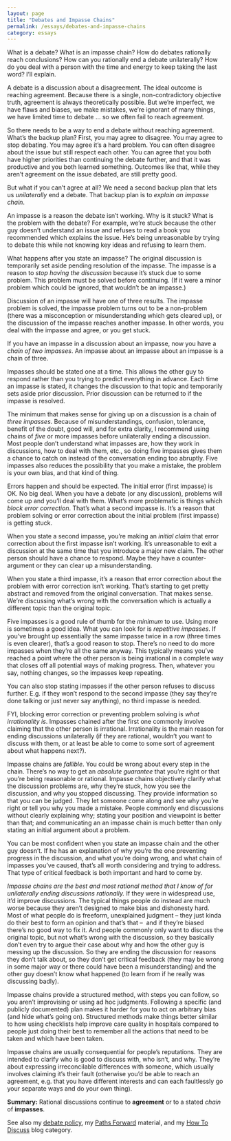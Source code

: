 ```yaml
---
layout: page
title: "Debates and Impasse Chains"
permalink: /essays/debates-and-impasse-chains
category: essays
---
```


What is a debate? What is an impasse chain? How do debates rationally reach conclusions? How can you rationally end a debate unilaterally? How do you deal with a person with the time and energy to keep taking the last word? I’ll explain.

A debate is a discussion about a disagreement. The ideal outcome is reaching agreement. Because there is a single, non-contradictory objective truth, agreement is always theoretically possible. But we’re imperfect, we have flaws and biases, we make mistakes, we’re ignorant of many things, we have limited time to debate … so we often fail to reach agreement.

So there needs to be a way to end a debate without reaching agreement. What’s the backup plan? First, you may agree to disagree. You may agree to stop debating. You may agree it’s a hard problem. You can often disagree about the issue but still respect each other. You can agree that you both have higher priorities than continuing the debate further, and that it was productive and you both learned something. Outcomes like that, while they aren’t agreement on the issue debated, are still pretty good.

But what if you can’t agree at all? We need a second backup plan that lets us *unilaterally* end a debate. That backup plan is to *explain an impasse chain*.

An impasse is a reason the debate isn’t working. Why is it stuck? What is the problem with the debate? For example, we’re stuck because the other guy doesn’t understand an issue and refuses to read a book you recommended which explains the issue. He’s being unreasonable by trying to debate this while not knowing key ideas and refusing to learn them.

What happens after you state an impasse? The original discussion is temporarily set aside pending resolution of the impasse. The impasse is a reason to *stop having the discussion* because it’s stuck due to some problem. This problem must be solved before continuing. (If it were a minor problem which could be ignored, that wouldn’t be an impasse.)

Discussion of an impasse will have one of three results. The impasse problem is solved, the impasse problem turns out to be a non-problem (there was a misconception or misunderstanding which gets cleared up), or the discussion of the impasse reaches another impasse. In other words, you deal with the impasse and agree, or you get stuck.

If you have an impasse in a discussion about an impasse, now you have a *chain of two impasses*. An impasse about an impasse about an impasse is a chain of three.

Impasses should be stated one at a time. This allows the other guy to respond rather than you trying to predict everything in advance. Each time an impasse is stated, it changes the discussion to that topic and temporarily sets aside prior discussion. Prior discussion can be returned to if the impasse is resolved.

The minimum that makes sense for giving up on a discussion is a chain of *three impasses*. Because of misunderstandings, confusion, tolerance, benefit of the doubt, good will, and for extra clarity, I recommend using chains of *five* or more impasses before unilaterally ending a discussion. Most people don’t understand what impasses are, how they work in discussions, how to deal with them, etc., so doing five impasses gives them a chance to catch on instead of the conversation ending too abruptly. Five impasses also reduces the possibility that you make a mistake, the problem is your own bias, and that kind of thing.

Errors happen and should be expected. The initial error (first impasse) is OK. No big deal. When you have a debate (or any discussion), problems will come up and you’ll deal with them. What’s more problematic is things which *block error correction*. That’s what a second impasse is. It’s a reason that problem solving or error correction about the initial problem (first impasse) is getting stuck.

When you state a second impasse, you’re making an *initial claim* that error correction about the first impasse isn’t working. It’s unreasonable to exit a discussion at the same time that you introduce a major new claim. The other person should have a chance to respond. Maybe they have a counter-argument or they can clear up a misunderstanding.

When you state a third impasse, it’s a reason that error correction about the problem with error correction isn’t working. That’s starting to get pretty abstract and removed from the original conversation. That makes sense. We’re discussing what’s wrong with the conversation which is actually a different topic than the original topic.

Five impasses is a good rule of thumb for the *minimum* to use. Using more is sometimes a good idea. What you can look for is *repetitive impasses*. If you’ve brought up essentially the same impasse twice in a row (three times is even clearer), that’s a good reason to stop. There’s no need to do more impasses when they’re all the same anyway. This typically means you’ve reached a point where the other person is being irrational in a complete way that closes off all potential ways of making progress. Then, whatever you say, nothing changes, so the impasses keep repeating.

You can also stop stating impasses if the other person refuses to discuss further. E.g. if they won’t respond to the second impasse (they say they’re done talking or just never say anything), no third impasse is needed.

FYI, blocking error correction or preventing problem solving is *what irrationality is*. Impasses chained after the first one commonly involve claiming that the other person is irrational. Irrationality is the main reason for ending discussions unilaterally (if they are rational, wouldn’t you want to discuss with them, or at least be able to come to some sort of agreement about what happens next?).

Impasse chains are *fallible*. You could be wrong about every step in the chain. There’s no way to get an *absolute guarantee* that you’re right or that you’re being reasonable or rational. Impasse chains objectively clarify what the discussion problems are, why they’re stuck, how you see the discussion, and why you stopped discussing. They provide information so that you can be judged. They let someone come along and see why you’re right or tell you why you made a mistake. People commonly end discussions without clearly explaining why; stating your position and viewpoint is better than that; and communicating an an impasse chain is much better than only stating an initial argument about a problem.

You can be most confident when you state an impasse chain and the other guy doesn’t. If he has an explanation of why you’re the one preventing progress in the discussion, and what you’re doing wrong, and what chain of impasses you’ve caused, that’s all worth considering and trying to address. That type of critical feedback is both important and hard to come by.

*Impasse chains are the best and most rational method that I know of for unilaterally ending discussions rationally.* If they were in widespread use, it’d improve discussions. The typical things people do instead are much worse because they aren’t designed to make bias and dishonesty hard. Most of what people do is freeform, unexplained judgment – they just kinda do their best to form an opinion and that’s that –  and if they’re biased there’s no good way to fix it. And people commonly only want to discuss the original topic, but not what’s wrong with the discussion, so they basically don’t even try to argue their case about why and how the other guy is messing up the discussion. So they are ending the discussion for reasons they don’t talk about, so they don’t get critical feedback (they may be wrong in some major way or there could have been a misunderstanding) and the other guy doesn’t know what happened (to learn from if he really was discussing badly).

Impasse chains provide a structured method, with steps you can follow, so you aren’t improvising or using ad hoc judgments. Following a specific (and publicly documented) plan makes it harder for you to act on arbitrary bias (and hide what’s going on). Structured methods make things better similar to how using checklists help improve care quality in hospitals compared to people just doing their best to remember all the actions that need to be taken and which have been taken.

Impasse chains are usually consequential for people’s reputations. They are intended to clarify who is good to discuss with, who isn’t, and why. They’re about expressing irreconcilable differences with someone, which usually involves claiming it’s their fault (otherwise you’d be able to reach an agreement, e.g. that you have different interests and can each faultlessly go your separate ways and do your own thing).

**Summary:** Rational discussions continue to **agreement** or to a stated *chain* of **impasses**.

See also my [debate policy](https://elliottemple.com/debate-policy), my [Paths Forward](http://fallibleideas.com/paths-forward) material, and my [How To Discuss](https://curi.us/archives/list_category/114) blog category.